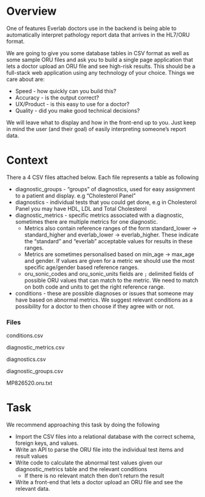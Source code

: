 # Overview

One of features Everlab doctors use in the backend is being able to automatically interpret pathology report data that arrives in the HL7/ORU format.

We are going to give you some database tables in CSV format as well as some sample ORU files and ask you to build a single page application that lets a doctor upload an ORU file and see high-risk results. This should be a full-stack web application using any technology of your choice. Things we care about are:

- Speed - how quickly can you build this?
- Accuracy - is the output correct?
- UX/Product - is this easy to use for a doctor?
- Quality - did you make good technical decisions?

We will leave what to display and how in the front-end up to you. Just keep in mind the user (and their goal) of easily interpreting someone’s report data.

# Context

There a 4 CSV files attached below. Each file represents a table as following

- diagnostic_groups - “groups” of diagnostics, used for easy assignment to a patient and display. e.g “Cholesterol Panel”
- diagnostics - individual tests that you could get done, e.g in Cholesterol Panel you may have HDL, LDL and Total Cholesterol
- diagnostic_metrics - specific metrics associated with a diagnostic, sometimes there are multiple metrics for one diagnostic.
    - Metrics also contain reference ranges of the form standard_lower → standard_higher and everlab_lower → everlab_higher. These indicate the “standard” and “everlab” acceptable values for results in these ranges.
    - Metrics are sometimes personalised based on min_age → max_age and gender. If values are given for a metric we should use the most specific age/gender based reference ranges.
    - oru_sonic_codes and oru_sonic_units fields are `;` delimited fields of possible ORU values that can match to the metric. We need to match on both code and units to get the right reference range.
- conditions - these are possible diagnoses or issues that someone may have based on abnormal metrics. We suggest relevant conditions as a possibility for a doctor to then choose if they agree with or not.

### Files

conditions.csv

diagnostic_metrics.csv

diagnostics.csv

diagnostic_groups.csv

MP826520.oru.txt

# Task

We recommend approaching this task by doing the following

- Import the CSV files into a relational database with the correct schema, foreign keys, and values.
- Write an API to parse the ORU file into the individual test items and result values
- Write code to calculate the abnormal test values given our diagnostic_metrics table and the relevant conditions
    - If there is no relevant match then don’t return the result
- Write a front-end that lets a doctor upload an ORU file and see the relevant data.
